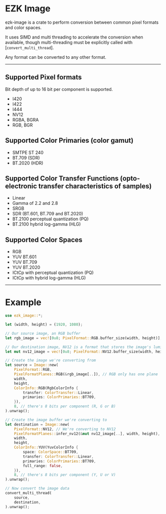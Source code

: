 
# EZK Image

ezk-image is a crate to perform conversion between common pixel formats and color spaces.

It uses SIMD and multi threading to accelerate the conversion when available, though multi-threading must
be explicitly called with [`convert_multi_thread`].

Any format can be converted to any other format.

---

## Supported Pixel formats

Bit depth of up to 16 bit per component is supported.

- I420
- I422
- I444
- NV12
- RGBA, BGRA
- RGB, BGR

## Supported Color Primaries (color gamut)

- SMTPE ST 240
- BT.709 (SDR)
- BT.2020 (HDR)

## Supported Color Transfer Functions (opto-electronic transfer characteristics of samples)

- Linear
- Gamma of 2.2 and 2.8
- SRGB
- SDR (BT.601, BT.709 and BT.2020)
- BT.2100 perceptual quantization (PQ)
- BT.2100 hybrid log-gamma (HLG)

## Supported Color Spaces

- RGB
- YUV BT.601
- YUV BT.709
- YUV BT.2020
- ICtCp with perceptual quantization (PQ)
- ICtCp with hybrid log-gamma (HLG)

---

# Example

```rust
use ezk_image::*;

let (width, height) = (1920, 1080);

// Our source image, an RGB buffer
let rgb_image = vec![0u8; PixelFormat::RGB.buffer_size(width, height)];

// Our destination image, NV12 is a format that stores the image's luminosity and colors in the YUV space
let mut nv12_image = vec![0u8; PixelFormat::NV12.buffer_size(width, height)];

// Create the image we're converting from
let source = Image::new(
    PixelFormat::RGB,
    PixelFormatPlanes::RGB(&rgb_image[..]), // RGB only has one plane
    width,
    height,
    ColorInfo::RGB(RgbColorInfo {
        transfer: ColorTransfer::Linear,
        primaries: ColorPrimaries::BT709,
    }),
    8, // there's 8 bits per component (R, G or B)
).unwrap();

// Create the image buffer we're converting to
let destination = Image::new(
    PixelFormat::NV12, // We're converting to NV12
    PixelFormatPlanes::infer_nv12(&mut nv12_image[..], width, height), // NV12 has 2 planes, `PixelFormatPlanes` has convenience functions to calculate them from a single buffer
    width,
    height,
    ColorInfo::YUV(YuvColorInfo {
        space: ColorSpace::BT709,
        transfer: ColorTransfer::Linear,
        primaries: ColorPrimaries::BT709,
        full_range: false,
    }),
    8, // there's 8 bits per component (Y, U or V)
).unwrap();

// Now convert the image data
convert_multi_thread(
    source,
    destination,
).unwrap();
```
